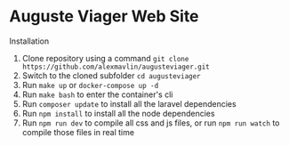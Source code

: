 # Auguste Viager Web Site

Installation
1. Clone repository using a command ```git clone https://github.com/alexmavlin/augusteviager.git```
2. Switch to the cloned subfolder ```cd augusteviager```
3. Run ```make up``` or ```docker-compose up -d```
4. Run ```make bash``` to enter the container's cli
5. Run ```composer update``` to install all the laravel dependencies
6. Run ```npm install``` to install all the node dependencies
7. Run ```npm run dev``` to compile all css and js files, or run ```npm run watch``` to compile those files in real time